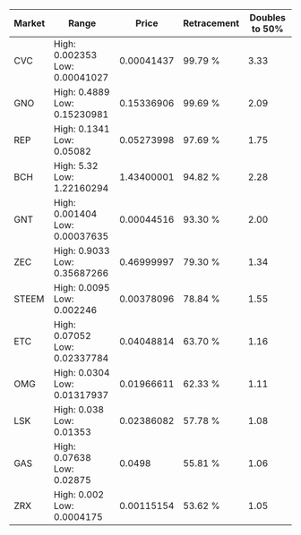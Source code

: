 | Market | Range | Price| Retracement | Doubles to 50% |
| --- | --- | --- | --- | --- |
| CVC | High: 0.002353<br />Low: 0.00041027 | 0.00041437 | 99.79 % | 3.33 |
| GNO | High: 0.4889<br />Low: 0.15230981 | 0.15336906 | 99.69 % | 2.09 |
| REP | High: 0.1341<br />Low: 0.05082 | 0.05273998 | 97.69 % | 1.75 |
| BCH | High: 5.32<br />Low: 1.22160294 | 1.43400001 | 94.82 % | 2.28 |
| GNT | High: 0.001404<br />Low: 0.00037635 | 0.00044516 | 93.30 % | 2.00 |
| ZEC | High: 0.9033<br />Low: 0.35687266 | 0.46999997 | 79.30 % | 1.34 |
| STEEM | High: 0.0095<br />Low: 0.002246 | 0.00378096 | 78.84 % | 1.55 |
| ETC | High: 0.07052<br />Low: 0.02337784 | 0.04048814 | 63.70 % | 1.16 |
| OMG | High: 0.0304<br />Low: 0.01317937 | 0.01966611 | 62.33 % | 1.11 |
| LSK | High: 0.038<br />Low: 0.01353 | 0.02386082 | 57.78 % | 1.08 |
| GAS | High: 0.07638<br />Low: 0.02875 | 0.0498 | 55.81 % | 1.06 |
| ZRX | High: 0.002<br />Low: 0.0004175 | 0.00115154 | 53.62 % | 1.05 |
